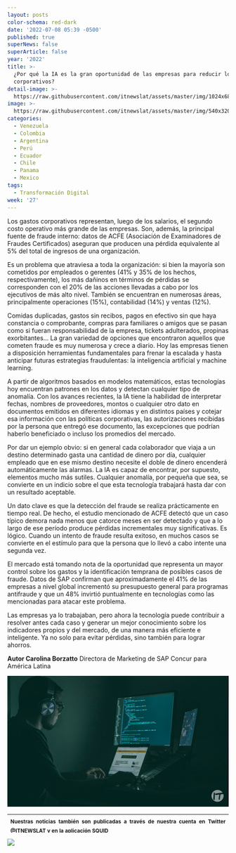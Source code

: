 ```yaml
---
layout: posts
color-schema: red-dark
date: '2022-07-08 05:39 -0500'
published: true
superNews: false
superArticle: false
year: '2022'
title: >-
  ¿Por qué la IA es la gran oportunidad de las empresas para reducir los fraudes
  corporativos? 
detail-image: >-
  https://raw.githubusercontent.com/itnewslat/assets/master/img/1024x680/codigo-en-laptop-g.jpg
image: >-
  https://raw.githubusercontent.com/itnewslat/assets/master/img/540x320/codigo-en-laptop-p.jpg
categories:
  - Venezuela
  - Colombia
  - Argentina
  - Perú
  - Ecuador
  - Chile
  - Panama
  - Mexico
tags:
  - Transformación Digital
week: '27'
---
```

Los gastos corporativos representan, luego de los salarios, el segundo costo operativo más grande de las empresas. Son, además, la principal fuente de fraude interno: datos de ACFE (Asociación de Examinadores de Fraudes Certificados) aseguran que producen una pérdida equivalente al 5% del total de ingresos de una organización. 

Es un problema que atraviesa a toda la organización: si bien la mayoría son cometidos por empleados o gerentes (41% y 35% de los hechos, respectivamente), los más dañinos en términos de pérdidas se corresponden con el 20% de las acciones llevadas a cabo por los ejecutivos de más alto nivel. También se encuentran en numerosas áreas, principalmente operaciones (15%), contabilidad (14%) y ventas (12%).

Comidas duplicadas, gastos sin recibos, pagos en efectivo sin que haya constancia o comprobante, compras para familiares o amigos que se pasan como si fueran responsabilidad de la empresa, tickets adulterados, propinas exorbitantes… La gran variedad de opciones que encontraron aquellos que cometen fraude es muy numerosa y crece a diario. Hoy las empresas tienen a disposición herramientas fundamentales para frenar la escalada y hasta anticipar futuras estrategias fraudulentas: la inteligencia artificial y machine learning.

A partir de algoritmos basados en modelos matemáticos, estas tecnologías hoy encuentran patrones en los datos y detectan cualquier tipo de anomalía. Con los avances recientes, la IA tiene la habilidad de interpretar fechas, nombres de proveedores, montos o cualquier otro dato en documentos emitidos en diferentes idiomas y en distintos países y cotejar esa información con las políticas corporativas, las autorizaciones recibidas por la persona que entregó ese documento, las excepciones que podrían haberlo beneficiado o incluso los promedios del mercado. 

Por dar un ejemplo obvio: si en general cada colaborador que viaja a un destino determinado gasta una cantidad de dinero por día, cualquier empleado que en ese mismo destino necesite el doble de dinero encenderá automáticamente las alarmas. La IA es capaz de encontrar, por supuesto, elementos mucho más sutiles. Cualquier anomalía, por pequeña que sea, se convierte en un indicio sobre el que esta tecnología trabajará hasta dar con un resultado aceptable.

Un dato clave es que la detección del fraude se realiza prácticamente en tiempo real. De hecho, el estudio mencionado de ACFE detectó que un caso típico demora nada menos que catorce meses en ser detectado y que a lo largo de ese período produce pérdidas incrementales muy significativas. Es lógico. Cuando un intento de fraude resulta exitoso, en muchos casos se convierte en el estímulo para que la persona que lo llevó a cabo intente una segunda vez.

El mercado está tomando nota de la oportunidad que representa un mayor control sobre los gastos y la identificación temprana de posibles casos de fraude. Datos de SAP confirman que aproximadamente el 41% de las empresas a nivel global incrementó su presupuesto general para programas antifraude y que un 48% invirtió puntualmente en tecnologías como las mencionadas para atacar este problema.

Las empresas ya lo trabajaban, pero ahora la tecnología puede contribuir a resolver antes cada caso y generar un mejor conocimiento sobre los indicadores propios y del mercado, de una manera más eficiente e inteligente. Ya no solo para evitar pérdidas, sino también para lograr ahorros.

**Autor Carolina Borzatto** Directora de Marketing de SAP Concur para América Latina

![](https://raw.githubusercontent.com/itnewslat/assets/master/img/540x320/codigo-en-laptop-p.jpg)

<table style="height: 42px;" width="569">
<tbody>
<tr>
<td style="text-align: justify;"><sub><strong>Nuestras noticias también son publicadas a través de nuestra cuenta en Twitter <a href="https://twitter.com/itnewslat?lang=es">@ITNEWSLAT</a> y en la aplicación <a href="https://squidapp.co/en/">SQUID</a></strong></sub></td>
</tr>
</tbody>
</table>

<img src="https://tracker.metricool.com/c3po.jpg?hash=56f88a41e39ab42c063cc51676587a04"/>